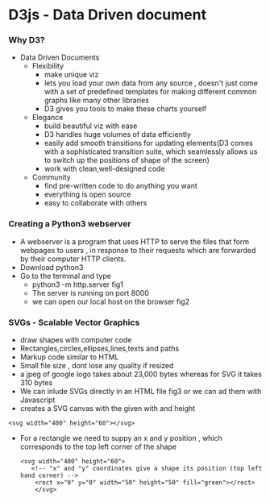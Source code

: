 # D3js - Data Driven document

### Why D3?
* Data Driven Documents
  * Flexibility 
    * make unique viz
    * lets you load your own data from any source , 
    doesn't just come with a set of predefined templates for making different common graphs like many other libraries
    * D3 gives you tools to make these charts yourself 
  * Elegance
    * build beautiful viz with ease
    * D3 handles huge volumes of data efficiently
    * easily add smooth transitions for updating elements(D3 comes with a sophisticated transition suite, which seamlessly allows us to switch up the positions of shape of the screen)
    * work with clean,well-designed code
  * Community
    * find pre-written code to do anything you want
    * everything is open source 
    * easy to collaborate with others
    
### Creating a Python3 webserver 
  * A webserver is a program that uses HTTP to serve the files that form webpages to users , in response to their requests which are forwarded by their computer HTTP clients.
  * Download python3
  * Go to the terminal and type
    * python3 -m http.server
fig1
    * The server is running on port 8000
    * we can open our local host on the browser
fig2

### SVGs - Scalable Vector Graphics
  * draw shapes with computer code
  * Rectangles,circles,ellipses,lines,texts and paths
  * Markup code similar to HTML
  * Small file size , dont lose any quality if resized
  * a jpeg of google logo takes about 23,000 bytes whereas for SVG it takes 310 bytes
  * We can inlude SVGs directly in an HTML file
fig3
      or we can ad them with Javascript
  * creates a SVG canvas with the given with and height
  ```
 <svg width="400" height="60"></svg> 
 ```
  * For a rectangle we need to suppy an x and y position , which corresponds to the top left corner of the shape
    ```
    <svg width="400" height="60">
       <!-- "x" and "y" coordinates give a shape its position (top left hand corner) -->
        <rect x="0" y="0" width="50" height="50" fill="green"></rect>
        </svg>
    ```
  
  
  

